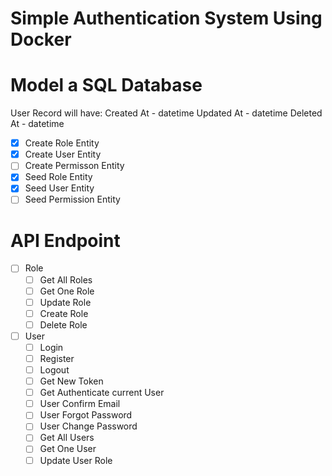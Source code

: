 # Simple Authentication System Using Docker

# Model a SQL Database

User Record will have:
Created At - datetime
Updated At - datetime
Deleted At - datetime

* [x] Create Role Entity
* [x] Create User Entity
* [ ] Create Permisson Entity
* [x] Seed Role Entity
* [x] Seed User Entity
* [ ] Seed Permission Entity

# API Endpoint

* [ ] Role
  * [ ] Get All Roles
  * [ ] Get One Role
  * [ ] Update Role
  * [ ] Create Role
  * [ ] Delete Role
* [ ] User
  * [ ] Login 
  * [ ] Register
  * [ ] Logout
  * [ ] Get New Token
  * [ ] Get Authenticate current User
  * [ ] User Confirm Email
  * [ ] User Forgot Password
  * [ ] User Change Password
  * [ ] Get All Users
  * [ ] Get One User
  * [ ] Update User Role
